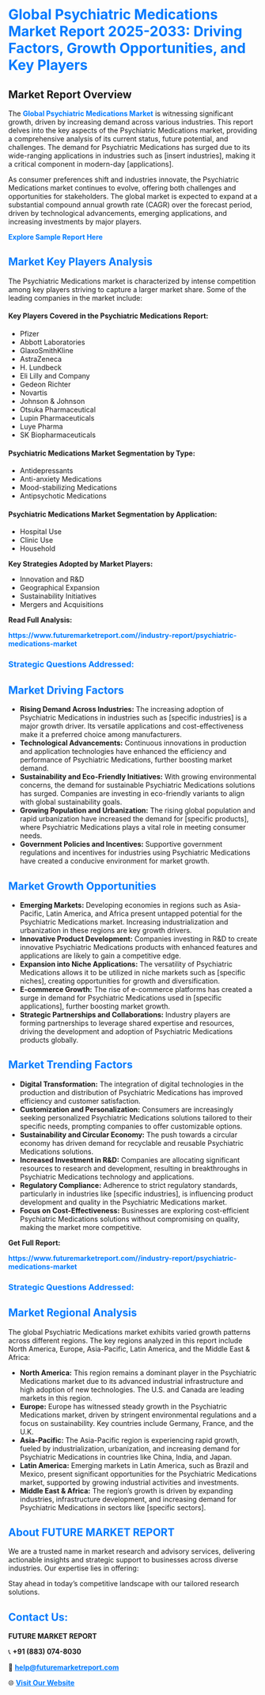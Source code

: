 <h1 style="color: #007BFF;">Global Psychiatric Medications Market Report 2025-2033: Driving Factors, Growth Opportunities, and Key Players</h1>

<section id="overview">
<h2>Market Report Overview</h2>
<p>The <a href="https://www.futuremarketreport.com//industry-report/psychiatric-medications-market" style="color: #007BFF; text-decoration: none;"><strong>Global Psychiatric Medications Market</strong></a> is witnessing significant growth, driven by increasing demand across various industries. This report delves into the key aspects of the Psychiatric Medications market, providing a comprehensive analysis of its current status, future potential, and challenges. The demand for Psychiatric Medications has surged due to its wide-ranging applications in industries such as [insert industries], making it a critical component in modern-day [applications].</p>
<p>As consumer preferences shift and industries innovate, the Psychiatric Medications market continues to evolve, offering both challenges and opportunities for stakeholders. The global market is expected to expand at a substantial compound annual growth rate (CAGR) over the forecast period, driven by technological advancements, emerging applications, and increasing investments by major players.</p>
</section>

<section id="overview">
<p><a href="https://www.futuremarketreport.com//request-sample/reportId=79790" style="color: #007BFF; text-decoration: none;"><strong>Explore Sample Report Here</strong></a></p>
</section>

<section id="key-players">
<h2 style="color: #007BFF;">Market Key Players Analysis</h2>
<p>The Psychiatric Medications market is characterized by intense competition among key players striving to capture a larger market share. Some of the leading companies in the market include:</p>
<h4>Key Players Covered in the Psychiatric Medications Report:</h4>
<ul><li>Pfizer</li><li>Abbott Laboratories</li><li>GlaxoSmithKline</li><li>AstraZeneca</li><li>H. Lundbeck</li><li>Eli Lilly and Company</li><li>Gedeon Richter</li><li>Novartis</li><li>Johnson &amp; Johnson</li><li>Otsuka Pharmaceutical</li><li>Lupin Pharmaceuticals</li><li>Luye Pharma</li><li>SK Biopharmaceuticals</li></ul>
<h4>Psychiatric Medications Market Segmentation by Type:</h4>
<ul><li>Antidepressants</li><li>Anti-anxiety Medications</li><li>Mood-stabilizing Medications</li><li>Antipsychotic Medications</li></ul>

<h4>Psychiatric Medications Market Segmentation by Application:</h4>
<ul><li>Hospital Use</li><li>Clinic Use</li><li>Household</li></ul>
<p><strong>Key Strategies Adopted by Market Players:</strong></p>
<ul>
<li>Innovation and R&D</li>
<li>Geographical Expansion</li>
<li>Sustainability Initiatives</li>
<li>Mergers and Acquisitions</li>
</ul>
</section>

<section>
<p><strong>Read Full Analysis: </strong></p><a href="https://www.futuremarketreport.com//industry-report/psychiatric-medications-market" style="color: #007BFF; text-decoration: none;"><strong>https://www.futuremarketreport.com//industry-report/psychiatric-medications-market</strong></a>
<h3 style="color: #007BFF;">Strategic Questions Addressed:</h3>
</section>

<section id="driving-factors">
<h2 style="color: #007BFF;">Market Driving Factors</h2>
<ul>
<li><strong>Rising Demand Across Industries:</strong> The increasing adoption of Psychiatric Medications in industries such as [specific industries] is a major growth driver. Its versatile applications and cost-effectiveness make it a preferred choice among manufacturers.</li>
<li><strong>Technological Advancements:</strong> Continuous innovations in production and application technologies have enhanced the efficiency and performance of Psychiatric Medications, further boosting market demand.</li>
<li><strong>Sustainability and Eco-Friendly Initiatives:</strong> With growing environmental concerns, the demand for sustainable Psychiatric Medications solutions has surged. Companies are investing in eco-friendly variants to align with global sustainability goals.</li>
<li><strong>Growing Population and Urbanization:</strong> The rising global population and rapid urbanization have increased the demand for [specific products], where Psychiatric Medications plays a vital role in meeting consumer needs.</li>
<li><strong>Government Policies and Incentives:</strong> Supportive government regulations and incentives for industries using Psychiatric Medications have created a conducive environment for market growth.</li>
</ul>
</section>

<section id="growth-opportunities">
<h2 style="color: #007BFF;">Market Growth Opportunities</h2>
<ul>
<li><strong>Emerging Markets:</strong> Developing economies in regions such as Asia-Pacific, Latin America, and Africa present untapped potential for the Psychiatric Medications market. Increasing industrialization and urbanization in these regions are key growth drivers.</li>
<li><strong>Innovative Product Development:</strong> Companies investing in R&D to create innovative Psychiatric Medications products with enhanced features and applications are likely to gain a competitive edge.</li>
<li><strong>Expansion into Niche Applications:</strong> The versatility of Psychiatric Medications allows it to be utilized in niche markets such as [specific niches], creating opportunities for growth and diversification.</li>
<li><strong>E-commerce Growth:</strong> The rise of e-commerce platforms has created a surge in demand for Psychiatric Medications used in [specific applications], further boosting market growth.</li>
<li><strong>Strategic Partnerships and Collaborations:</strong> Industry players are forming partnerships to leverage shared expertise and resources, driving the development and adoption of Psychiatric Medications products globally.</li>
</ul>
</section>

<section id="trending-factors">
<h2 style="color: #007BFF;">Market Trending Factors</h2>
<ul>
<li><strong>Digital Transformation:</strong> The integration of digital technologies in the production and distribution of Psychiatric Medications has improved efficiency and customer satisfaction.</li>
<li><strong>Customization and Personalization:</strong> Consumers are increasingly seeking personalized Psychiatric Medications solutions tailored to their specific needs, prompting companies to offer customizable options.</li>
<li><strong>Sustainability and Circular Economy:</strong> The push towards a circular economy has driven demand for recyclable and reusable Psychiatric Medications solutions.</li>
<li><strong>Increased Investment in R&D:</strong> Companies are allocating significant resources to research and development, resulting in breakthroughs in Psychiatric Medications technology and applications.</li>
<li><strong>Regulatory Compliance:</strong> Adherence to strict regulatory standards, particularly in industries like [specific industries], is influencing product development and quality in the Psychiatric Medications market.</li>
<li><strong>Focus on Cost-Effectiveness:</strong> Businesses are exploring cost-efficient Psychiatric Medications solutions without compromising on quality, making the market more competitive.</li>
</ul>
</section>

<section>
<p><strong>Get Full Report: </strong></p><a href="https://www.futuremarketreport.com//industry-report/psychiatric-medications-market" style="color: #007BFF; text-decoration: none;"><strong>https://www.futuremarketreport.com//industry-report/psychiatric-medications-market</strong></a>
<h3 style="color: #007BFF;">Strategic Questions Addressed:</h3>
</section>


<section id="regional-analysis">
<h2 style="color: #007BFF;">Market Regional Analysis</h2>
<p>The global Psychiatric Medications market exhibits varied growth patterns across different regions. The key regions analyzed in this report include North America, Europe, Asia-Pacific, Latin America, and the Middle East & Africa:</p>
<ul>
<li><strong>North America:</strong> This region remains a dominant player in the Psychiatric Medications market due to its advanced industrial infrastructure and high adoption of new technologies. The U.S. and Canada are leading markets in this region.</li>
<li><strong>Europe:</strong> Europe has witnessed steady growth in the Psychiatric Medications market, driven by stringent environmental regulations and a focus on sustainability. Key countries include Germany, France, and the U.K.</li>
<li><strong>Asia-Pacific:</strong> The Asia-Pacific region is experiencing rapid growth, fueled by industrialization, urbanization, and increasing demand for Psychiatric Medications in countries like China, India, and Japan.</li>
<li><strong>Latin America:</strong> Emerging markets in Latin America, such as Brazil and Mexico, present significant opportunities for the Psychiatric Medications market, supported by growing industrial activities and investments.</li>
<li><strong>Middle East & Africa:</strong> The region’s growth is driven by expanding industries, infrastructure development, and increasing demand for Psychiatric Medications in sectors like [specific sectors].</li>
</ul>
</section>

<footer>
<h2 style="color: #007BFF;">About FUTURE MARKET REPORT</h2>
<p>We are a trusted name in market research and advisory services, delivering actionable insights and strategic support to businesses across diverse industries. Our expertise lies in offering:</p>

<p>Stay ahead in today’s competitive landscape with our tailored research solutions.</p>

<h2 style="color: #007BFF;">Contact Us:</h2>
<p><strong>FUTURE MARKET REPORT</strong></p>
<p>📞 <strong>+91 (883) 074-8030</strong></p>
<p>📧 <strong><a href="mailto:help@futuremarketreport.com" style="color: #007BFF;">help@futuremarketreport.com</a></strong></p>
<p>🌐 <strong><a href="https://www.futuremarketreport.com/" style="color: #007BFF;">Visit Our Website</a></strong></p>
</footer>